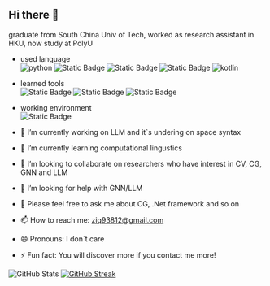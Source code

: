 ## Hi there 👋
graduate from South China Univ of Tech, worked as research assistant in HKU, now study at PolyU  
- used language  
![python](https://img.shields.io/badge/python-python?style=flat&logo=python&logoColor=%23FFFFFF&color=%233776AB)
![Static Badge](https://img.shields.io/badge/CPP-python?style=flat&logo=C%2B%2B&logoColor=%23FFFFFF&color=%2300599C)
![Static Badge](https://img.shields.io/badge/Lua-Lua?style=flat&logo=Lua&logoColor=%23FFFFFF&color=%232C2D72)
![Static Badge](https://img.shields.io/badge/.NET-Lua?style=flat&logo=dotnet&logoColor=%23FFFFFF&color=%23512BD4)
![kotlin](https://img.shields.io/badge/kotlin-kotlin?logo=kotlin&logoColor=%23FFFFFF&color=%237F52FF)  
- learned tools  
![Static Badge](https://img.shields.io/badge/tensorflow-tensorflow?style=flat&logo=tensorflow&logoColor=%23FFFFFF&color=%23FF6F00)
![Static Badge](https://img.shields.io/badge/docker-Lua?style=flat&logo=Docker&logoColor=%23FFFFFF&color=%232496ED)
![Static Badge](https://img.shields.io/badge/cmake-cmake?style=flat&logo=cmake&logoColor=%23FFFFFF&color=%23064F8C)  
- working environment  
![Static Badge](https://img.shields.io/badge/ubuntu-ubuntu?style=flat&logo=ubuntu&logoColor=%23FFFFFF&color=%23E95420)

- 🔭 I’m currently working on LLM and it`s undering on space syntax
- 🌱 I’m currently learning computational lingustics
- 👯 I’m looking to collaborate on researchers who have interest in CV, CG, GNN and LLM
- 🤔 I’m looking for help with GNN/LLM
- 💬 Please feel free to ask me about CG, .Net framework and so on
- 📫 How to reach me: ziq93812@gmail.com
- 😄 Pronouns: I don`t care
- ⚡ Fun fact: You will discover more if you contact me more!

![GitHub Stats](https://github-readme-stats.vercel.app/api/top-langs/?username=turswiming&theme=default&show_icons=true&hide_border=true&layout=compact)
[![GitHub Streak](https://streak-stats.demolab.com?user=turswiming&hide_border=%E5%81%87&exclude_days=Sun%2CSat&card_width=1024)](https://git.io/streak-stats)
